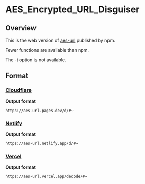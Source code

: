 # AES_Encrypted_URL_Disguiser

## Overview
This is the web version of [aes-url](https://www.npmjs.com/package/aes-url) published by npm.

Fewer functions are available than npm.

The -t option is not available.

## Format

### [Cloudflare](https://aes-url.pages.dev)

**Output format**
```
https://aes-url.pages.dev/d/#~
```

### [Netlify](https://aes-url.netlify.app)

**Output format**
```
https://aes-url.netlify.app/d/#~
```
### [Vercel](https://aes-url.vercel.app)

**Output format**
```
https://aes-url.vercel.app/decode/#~
```